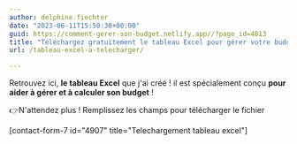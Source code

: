 ```yaml
---
author: delphine.fiechter
date: "2023-06-11T15:50:38+00:00"
guid: https://comment-gerer-son-budget.netlify.app//?page_id=4813
title: "Téléchargez gratuitement le tableau Excel pour gérer votre budget ! \U0001F60D"
url: /tableau-excel-a-telecharger/

---
```

Retrouvez ici, **le tableau Excel** que j'ai créé ! il est spécialement conçu **pour aider à gérer et à calculer son budget** !

👉N'attendez plus ! Remplissez les champs pour télécharger le fichier

\[contact-form-7 id="4907" title="Telechargement tableau excel"\]
